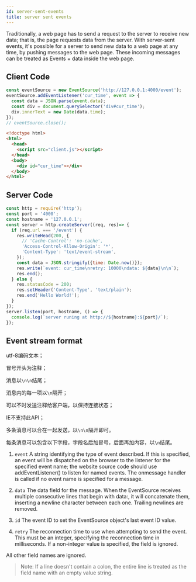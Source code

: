 ```yaml
---
id: server-sent-events
title: server sent events
---
```


Traditionally, a web page has to send a request to the server to receive new data; that is, the page requests data from the server. With server-sent events, it's possible for a server to send new data to a web page at any time, by pushing messages to the web page. These incoming messages can be treated as Events + data inside the web page.

## Client Code

  ```javascript
  const eventSource = new EventSource('http://127.0.0.1:4000/event');
  eventSource.addEventListener('cur_time', event => {
    const data = JSON.parse(event.data);
    const div = document.querySelector('div#cur_time');
    div.innerText = new Date(data.time);
  });
  // eventSource.close();
  ```
  
  ```html
  <!doctype html>
  <html>
    <head>
      <script src="client.js"></script>
    </head>
    <body>
      <div id="cur_time"></div>
    </body>
  </html> 
  ```

## Server Code
  
  ```javascript
  const http = require('http');
  const port = '4000';
  const hostname = '127.0.0.1';
  const server = http.createServer((req, res)=> {
    if (req.url === '/event') {
      res.writeHead(200, {
        // 'Cache-Control': 'no-cache',
        'Access-Control-Allow-Origin': '*',
        'Content-Type': 'text/event-stream',
      });
      const data = JSON.stringify({time: Date.now()});
      res.write(`event: cur_time\nretry: 10000\ndata: ${data}\n\n`);
      res.end();
    } else {
      res.statusCode = 200;
      res.setHeader('Content-Type', 'text/plain');
      res.end('Hello World!');
    }
  });
  server.listen(port, hostname, () => {
    console.log(`server runing at http://${hostname}:${port}/`);
  });
  ```

## Event stream format

utf-8编码文本；

冒号开头为注释；

消息以`\n\n`结尾；

消息内的每一项以`\n`隔开；

可以不时发送注释给客户端，以保持连接状态；

IE不支持此API；

多条消息可以合在一起发送，以`\n\n`隔开即可。

每条消息可以包含以下字段，字段名后加冒号，后面再加内容，以`\n`结尾。

1. `event`
A string identifying the type of event described. If this is specified, an event will be dispatched on the browser to the listener for the specified event name; the website source code should use addEventListener() to listen for named events. The onmessage handler is called if no event name is specified for a message.

2. `data`
The data field for the message. When the EventSource receives multiple consecutive lines that begin with data:, it will concatenate them, inserting a newline character between each one. Trailing newlines are removed.

3. `id`
The event ID to set the EventSource object's last event ID value.

4. `retry`
The reconnection time to use when attempting to send the event. This must be an integer, specifying the reconnection time in milliseconds. If a non-integer value is specified, the field is ignored.

All other field names are ignored.

> Note: If a line doesn't contain a colon, the entire line is treated as the field name with an empty value string. 